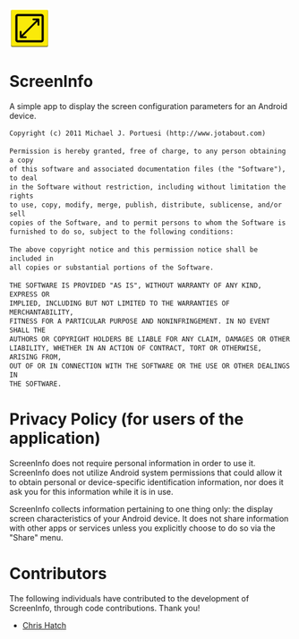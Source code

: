 ![ScreenInfo Icon](app/src/main/res/drawable-hdpi/icon.png)

# ScreenInfo
 
A simple app to display the screen configuration parameters for an
Android device.

```
Copyright (c) 2011 Michael J. Portuesi (http://www.jotabout.com)

Permission is hereby granted, free of charge, to any person obtaining a copy
of this software and associated documentation files (the "Software"), to deal
in the Software without restriction, including without limitation the rights
to use, copy, modify, merge, publish, distribute, sublicense, and/or sell
copies of the Software, and to permit persons to whom the Software is
furnished to do so, subject to the following conditions:

The above copyright notice and this permission notice shall be included in
all copies or substantial portions of the Software.

THE SOFTWARE IS PROVIDED "AS IS", WITHOUT WARRANTY OF ANY KIND, EXPRESS OR
IMPLIED, INCLUDING BUT NOT LIMITED TO THE WARRANTIES OF MERCHANTABILITY,
FITNESS FOR A PARTICULAR PURPOSE AND NONINFRINGEMENT. IN NO EVENT SHALL THE
AUTHORS OR COPYRIGHT HOLDERS BE LIABLE FOR ANY CLAIM, DAMAGES OR OTHER
LIABILITY, WHETHER IN AN ACTION OF CONTRACT, TORT OR OTHERWISE, ARISING FROM,
OUT OF OR IN CONNECTION WITH THE SOFTWARE OR THE USE OR OTHER DEALINGS IN
THE SOFTWARE.
```

# Privacy Policy (for users of the application)

ScreenInfo does not require personal information in order to use it. ScreenInfo
does not utilize Android system permissions that could allow it to obtain
personal or device-specific identification information, nor does it ask you for
this information while it is in use.
 
ScreenInfo collects information pertaining to one thing only: the display screen
characteristics of your Android device.  It does not share information with other apps
or services unless you explicitly choose to do so via the "Share" menu.

# Contributors

The following individuals have contributed to the development of ScreenInfo,
through code contributions.  Thank you!

- [Chris Hatch](https://github.com/chatch)

